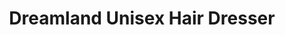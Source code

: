 ---
title: "Dreamland Unisex Hair Dresser"
url: /colchester/dreamland-unisex-hair-dresser/
shop: hairdresser
---